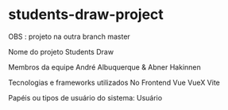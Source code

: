 # students-draw-project


OBS : projeto na outra branch master


Nome do projeto
Students Draw

Membros da equipe
André Albuquerque & Abner Hakinnen

Tecnologias e frameworks utilizados
No Frontend
Vue
VueX
Vite


Papéis ou tipos de usuário do sistema:
Usuário



